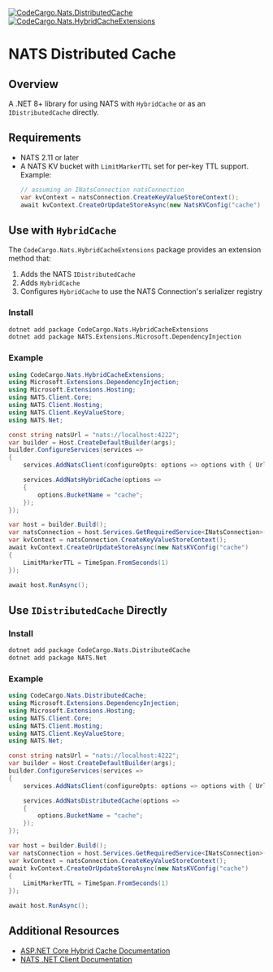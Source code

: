 [![CodeCargo.Nats.DistributedCache](https://img.shields.io/nuget/v/CodeCargo.Nats.DistributedCache?color=516bf1&label=CodeCargo.Nats.DistributedCache)](https://www.nuget.org/packages/CodeCargo.Nats.DistributedCache/) [![CodeCargo.Nats.HybridCacheExtensions](https://img.shields.io/nuget/v/CodeCargo.Nats.HybridCacheExtensions?color=516bf1&label=CodeCargo.Nats.HybridCacheExtensions)](https://www.nuget.org/packages/CodeCargo.Nats.HybridCacheExtensions/)

# NATS Distributed Cache

## Overview

A .NET 8+ library for using NATS with `HybridCache` or as an `IDistributedCache` directly.

## Requirements

- NATS 2.11 or later
- A NATS KV bucket with `LimitMarkerTTL` set for per-key TTL support. Example:
    ```csharp
    // assuming an INatsConnection natsConnection
    var kvContext = natsConnection.CreateKeyValueStoreContext();
    await kvContext.CreateOrUpdateStoreAsync(new NatsKVConfig("cache") { LimitMarkerTTL = TimeSpan.FromSeconds(1) });
    ```

## Use with `HybridCache`

The `CodeCargo.Nats.HybridCacheExtensions` package provides an extension method that:

1. Adds the NATS `IDistributedCache`
2. Adds `HybridCache`
3. Configures `HybridCache` to use the NATS Connection's serializer registry

### Install

```bash
dotnet add package CodeCargo.Nats.HybridCacheExtensions
dotnet add package NATS.Extensions.Microsoft.DependencyInjection
```

### Example

```csharp
using CodeCargo.Nats.HybridCacheExtensions;
using Microsoft.Extensions.DependencyInjection;
using Microsoft.Extensions.Hosting;
using NATS.Client.Core;
using NATS.Client.Hosting;
using NATS.Client.KeyValueStore;
using NATS.Net;

const string natsUrl = "nats://localhost:4222";
var builder = Host.CreateDefaultBuilder(args);
builder.ConfigureServices(services =>
{
    services.AddNatsClient(configureOpts: options => options with { Url = natsUrl });

    services.AddNatsHybridCache(options =>
    {
        options.BucketName = "cache";
    });
});

var host = builder.Build();
var natsConnection = host.Services.GetRequiredService<INatsConnection>();
var kvContext = natsConnection.CreateKeyValueStoreContext();
await kvContext.CreateOrUpdateStoreAsync(new NatsKVConfig("cache")
{
    LimitMarkerTTL = TimeSpan.FromSeconds(1)
});

await host.RunAsync();
```

## Use `IDistributedCache` Directly

### Install

```bash
dotnet add package CodeCargo.Nats.DistributedCache
dotnet add package NATS.Net
```

### Example

```csharp
using CodeCargo.Nats.DistributedCache;
using Microsoft.Extensions.DependencyInjection;
using Microsoft.Extensions.Hosting;
using NATS.Client.Core;
using NATS.Client.Hosting;
using NATS.Client.KeyValueStore;
using NATS.Net;

const string natsUrl = "nats://localhost:4222";
var builder = Host.CreateDefaultBuilder(args);
builder.ConfigureServices(services =>
{
    services.AddNatsClient(configureOpts: options => options with { Url = natsUrl });

    services.AddNatsDistributedCache(options =>
    {
        options.BucketName = "cache";
    });
});

var host = builder.Build();
var natsConnection = host.Services.GetRequiredService<INatsConnection>();
var kvContext = natsConnection.CreateKeyValueStoreContext();
await kvContext.CreateOrUpdateStoreAsync(new NatsKVConfig("cache")
{
    LimitMarkerTTL = TimeSpan.FromSeconds(1)
});

await host.RunAsync();
```

## Additional Resources

* [ASP.NET Core Hybrid Cache Documentation](https://learn.microsoft.com/en-us/aspnet/core/performance/caching/hybrid?view=aspnetcore-9.0)
* [NATS .NET Client Documentation](https://nats-io.github.io/nats.net/api/NATS.Client.Core.NatsOpts.html)

